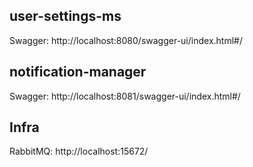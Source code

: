 ## user-settings-ms
Swagger: http://localhost:8080/swagger-ui/index.html#/

## notification-manager
Swagger: http://localhost:8081/swagger-ui/index.html#/

## Infra
RabbitMQ: http://localhost:15672/